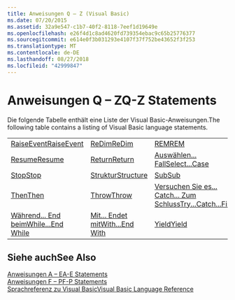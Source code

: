 ```yaml
---
title: Anweisungen Q – Z (Visual Basic)
ms.date: 07/20/2015
ms.assetid: 32a9e547-c1b7-40f2-8118-7eef1d19649e
ms.openlocfilehash: e26f4d1c8ad4620fd739354ebac9c65b25776377
ms.sourcegitcommit: e614e0f3b031293e4107f37f752be43652f3f253
ms.translationtype: MT
ms.contentlocale: de-DE
ms.lasthandoff: 08/27/2018
ms.locfileid: "42999847"
---
```

# <a name="q-z-statements"></a><span data-ttu-id="851ee-102">Anweisungen Q – Z</span><span class="sxs-lookup"><span data-stu-id="851ee-102">Q-Z Statements</span></span>
<span data-ttu-id="851ee-103">Die folgende Tabelle enthält eine Liste der Visual Basic-Anweisungen.</span><span class="sxs-lookup"><span data-stu-id="851ee-103">The following table contains a listing of Visual Basic language statements.</span></span>  
  
|||||  
|---|---|---|---|  
|[<span data-ttu-id="851ee-104">RaiseEvent</span><span class="sxs-lookup"><span data-stu-id="851ee-104">RaiseEvent</span></span>](../../../visual-basic/language-reference/statements/raiseevent-statement.md)|[<span data-ttu-id="851ee-105">ReDim</span><span class="sxs-lookup"><span data-stu-id="851ee-105">ReDim</span></span>](../../../visual-basic/language-reference/statements/redim-statement.md)|[<span data-ttu-id="851ee-106">REM</span><span class="sxs-lookup"><span data-stu-id="851ee-106">REM</span></span>](../../../visual-basic/language-reference/statements/rem-statement.md)|[<span data-ttu-id="851ee-107">RemoveHandler</span><span class="sxs-lookup"><span data-stu-id="851ee-107">RemoveHandler</span></span>](../../../visual-basic/language-reference/statements/removehandler-statement.md)|  
|[<span data-ttu-id="851ee-108">Resume</span><span class="sxs-lookup"><span data-stu-id="851ee-108">Resume</span></span>](../../../visual-basic/language-reference/statements/resume-statement.md)|[<span data-ttu-id="851ee-109">Return</span><span class="sxs-lookup"><span data-stu-id="851ee-109">Return</span></span>](../../../visual-basic/language-reference/statements/return-statement.md)|[<span data-ttu-id="851ee-110">Auswählen... Fall</span><span class="sxs-lookup"><span data-stu-id="851ee-110">Select...Case</span></span>](../../../visual-basic/language-reference/statements/select-case-statement.md)|[<span data-ttu-id="851ee-111">Set</span><span class="sxs-lookup"><span data-stu-id="851ee-111">Set</span></span>](../../../visual-basic/language-reference/statements/set-statement.md)|  
|[<span data-ttu-id="851ee-112">Stop</span><span class="sxs-lookup"><span data-stu-id="851ee-112">Stop</span></span>](../../../visual-basic/language-reference/statements/stop-statement.md)|[<span data-ttu-id="851ee-113">Struktur</span><span class="sxs-lookup"><span data-stu-id="851ee-113">Structure</span></span>](../../../visual-basic/language-reference/statements/structure-statement.md)|[<span data-ttu-id="851ee-114">Sub</span><span class="sxs-lookup"><span data-stu-id="851ee-114">Sub</span></span>](../../../visual-basic/language-reference/statements/sub-statement.md)|[<span data-ttu-id="851ee-115">SyncLock</span><span class="sxs-lookup"><span data-stu-id="851ee-115">SyncLock</span></span>](../../../visual-basic/language-reference/statements/synclock-statement.md)|  
|[<span data-ttu-id="851ee-116">Then</span><span class="sxs-lookup"><span data-stu-id="851ee-116">Then</span></span>](../../../visual-basic/language-reference/statements/then-statement.md)|[<span data-ttu-id="851ee-117">Throw</span><span class="sxs-lookup"><span data-stu-id="851ee-117">Throw</span></span>](../../../visual-basic/language-reference/statements/throw-statement.md)|[<span data-ttu-id="851ee-118">Versuchen Sie es... Catch... Zum Schluss</span><span class="sxs-lookup"><span data-stu-id="851ee-118">Try...Catch...Finally</span></span>](../../../visual-basic/language-reference/statements/try-catch-finally-statement.md)|[<span data-ttu-id="851ee-119">Using</span><span class="sxs-lookup"><span data-stu-id="851ee-119">Using</span></span>](../../../visual-basic/language-reference/statements/using-statement.md)|  
|[<span data-ttu-id="851ee-120">Während... End beim</span><span class="sxs-lookup"><span data-stu-id="851ee-120">While...End While</span></span>](../../../visual-basic/language-reference/statements/while-end-while-statement.md)|[<span data-ttu-id="851ee-121">Mit... Endet mit</span><span class="sxs-lookup"><span data-stu-id="851ee-121">With...End With</span></span>](../../../visual-basic/language-reference/statements/with-end-with-statement.md)|[<span data-ttu-id="851ee-122">Yield</span><span class="sxs-lookup"><span data-stu-id="851ee-122">Yield</span></span>](../../../visual-basic/language-reference/statements/yield-statement.md)||  
  
## <a name="see-also"></a><span data-ttu-id="851ee-123">Siehe auch</span><span class="sxs-lookup"><span data-stu-id="851ee-123">See Also</span></span>  
 [<span data-ttu-id="851ee-124">Anweisungen A – E</span><span class="sxs-lookup"><span data-stu-id="851ee-124">A-E Statements</span></span>](../../../visual-basic/language-reference/statements/a-e-statements.md)  
 [<span data-ttu-id="851ee-125">Anweisungen F – P</span><span class="sxs-lookup"><span data-stu-id="851ee-125">F-P Statements</span></span>](../../../visual-basic/language-reference/statements/f-p-statements.md)  
 [<span data-ttu-id="851ee-126">Sprachreferenz zu Visual Basic</span><span class="sxs-lookup"><span data-stu-id="851ee-126">Visual Basic Language Reference</span></span>](../../../visual-basic/language-reference/index.md)
